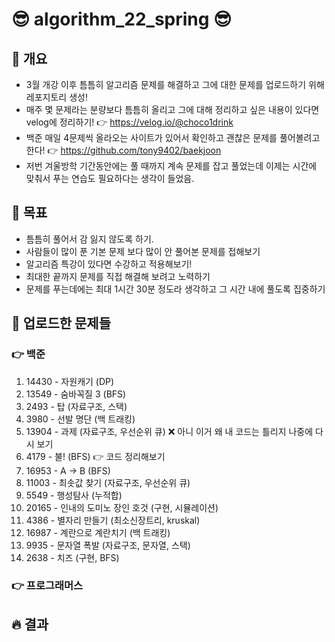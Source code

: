 # 😎 algorithm_22_spring 😎

## 💎 개요
- 3월 개강 이후 틈틈히 알고리즘 문제를 해결하고 그에 대한 문제를 업로드하기 위해 레포지토리 생성!
- 매주 몇 문제라는 분량보다 틈틈히 올리고 그에 대해 정리하고 싶은 내용이 있다면 velog에 정리하기! 👉 https://velog.io/@choco1drink
- 백준 매일 4문제씩 올라오는 사이트가 있어서 확인하고 괜찮은 문제를 풀어볼려고 한다! 👉 https://github.com/tony9402/baekjoon
- 저번 겨울방학 기간동안에는 풀 때까지 계속 문제를 잡고 풀었는데 이제는 시간에 맞춰서 푸는 연습도 필요하다는 생각이 들었음.

## 💎 목표
- 틈틈히 풀어서 감 잃지 않도록 하기.
- 사람들이 많이 푼 기본 문제 보다 많이 안 풀어본 문제를 접해보기
- 알고리즘 특강이 있다면 수강하고 적용해보기!
- 최대한 끝까지 문제를 직접 해결해 보려고 노력하기
- 문제를 푸는데에는 최대 1시간 30분 정도라 생각하고 그 시간 내에 풀도록 집중하기

## 💎 업로드한 문제들
### 👉 백준
1. 14430 - 자원캐기 (DP)
2. 13549 - 숨바꼭질 3 (BFS)
3. 2493 - 탑 (자료구조, 스택)
4. 3980 - 선발 명단 (백 트래킹)
5. 13904 - 과제 (자료구조, 우선순위 큐) ❌ 아니 이거 왜 내 코드는 틀리지 나중에 다시 보기
6. 4179 - 불! (BFS) 👉 코드 정리해보기
7. 16953 - A -> B (BFS)
8. 11003 - 최솟값 찾기 (자료구조, 우선순위 큐)
9. 5549 - 행성탐사 (누적합)
10. 20165 - 인내의 도미노 장인 호것 (구현, 시뮬레이션)
11. 4386 - 별자리 만들기 (최소신장트리, kruskal)
12. 16987 - 계란으로 계란치기 (백 트래킹)
13. 9935 - 문자열 폭발 (자료구조, 문자열, 스택)
14. 2638 - 치즈 (구현, BFS)

### 👉 프로그래머스


## 🔥 결과
